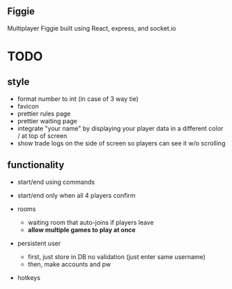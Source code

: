 ## Figgie

Multiplayer Figgie built using React, express, and socket.io



# TODO

## style
- format number to int (in case of 3 way tie)
- favicon
- prettier rules page
- prettier waiting page
- integrate "your name" by displaying your player data in a different color / at top of screen
- show trade logs on the side of screen so players can see it w/o scrolling


## functionality
- start/end using commands
- start/end only when all 4 players confirm

- rooms
  - waiting room that auto-joins if players leave
  - **allow multiple games to play at once**

- persistent user
  - first, just store in DB no validation (just enter same username)
  - then, make accounts and pw

- hotkeys